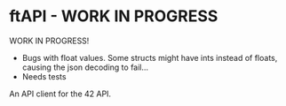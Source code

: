 # ftAPI - WORK IN PROGRESS

WORK IN PROGRESS!
*   Bugs with float values. Some structs might have ints instead of floats, causing the json decoding to fail...
*   Needs tests

An API client for the 42 API.

